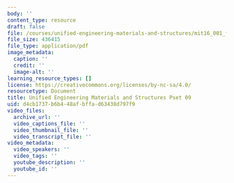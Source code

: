 ```yaml
---
body: ''
content_type: resource
draft: false
file: /courses/unified-engineering-materials-and-structures/mit16_001_f21_pset09.pdf
file_size: 436415
file_type: application/pdf
image_metadata:
  caption: ''
  credit: ''
  image-alt: ''
learning_resource_types: []
license: https://creativecommons.org/licenses/by-nc-sa/4.0/
resourcetype: Document
title: Unified Engineering Materials and Structures Pset 09
uid: d4cb1737-b6b4-48af-bffa-d63438d797f9
video_files:
  archive_url: ''
  video_captions_file: ''
  video_thumbnail_file: ''
  video_transcript_file: ''
video_metadata:
  video_speakers: ''
  video_tags: ''
  youtube_description: ''
  youtube_id: ''
---
```

